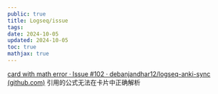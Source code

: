 ```yaml
---
public: true
title: Logseq/issue
tags:
date: 2024-10-05
updated: 2024-10-05
toc: true
mathjax: true
---
```


[card with math error · Issue #102 · debanjandhar12/logseq-anki-sync (github.com)](https://github.com/debanjandhar12/logseq-anki-sync/issues/102) 引用的公式无法在卡片中正确解析




